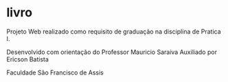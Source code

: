 # livro
Projeto Web realizado como requisito de graduação na disciplina de Pratica I.

Desenvolvido com orientação do Professor Mauricio Saraiva
Auxiliado por Ericson Batista

Faculdade São Francisco de Assis
